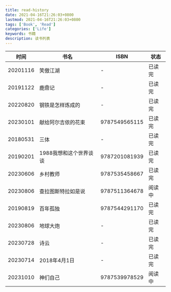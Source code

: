 ```yaml
---
title: read-history
date: 2021-04-16T21:26:03+0800
lastmod: 2021-04-16T21:26:03+0800
tags: ['Book', 'Read']
categories: ['Life']
keywords: 书籍
description: 读书列表
---
```




| 时间 | 书名 | ISBN | 状态 |
| --- | --- | --- | --- |
| 20201116 | 笑傲江湖 | - | 已读完 |
| 20191122 | 鹿鼎记 | - | 已读完 |
| 20220820 | 钢铁是怎样炼成的 | - | 已读完 |
| 20230101 | 献给阿尔吉侬的花束 | 9787549565115 | 已读完 |
| 20180531 | 三体 | - | 已读完 |
| 20190201 | 1988我想和这个世界谈谈 | 9787201081939 | 已读完 |
| 20230606 | 乡村教师 | 9787535458667 | 已读完 |
| 20230806 | 查拉图斯特拉如是说 | 9787511364678 | 阅读中 |
| 20190819 | 百年孤独 | 9787544291170 | 已读完 |
| 20230806 | 地球大炮 | - | 已读完 |
| 20230728 | 诗云 | - | 已读完 |
| 20230714 | 2018年4月1日 | - | 已读完 |
| 20231010 | 神们自己 | 9787539978529 | 阅读中 |
